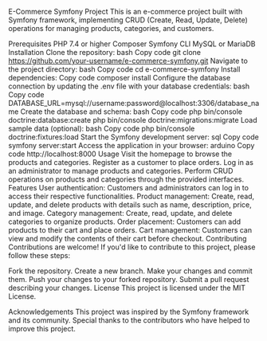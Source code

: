E-Commerce Symfony Project
This is an e-commerce project built with Symfony framework, implementing CRUD (Create, Read, Update, Delete) operations for managing products, categories, and customers.

Prerequisites
PHP 7.4 or higher
Composer
Symfony CLI
MySQL or MariaDB
Installation
Clone the repository:
bash
Copy code
git clone https://github.com/your-username/e-commerce-symfony.git
Navigate to the project directory:
bash
Copy code
cd e-commerce-symfony
Install dependencies:
Copy code
composer install
Configure the database connection by updating the .env file with your database credentials:
bash
Copy code
DATABASE_URL=mysql://username:password@localhost:3306/database_name
Create the database and schema:
bash
Copy code
php bin/console doctrine:database:create
php bin/console doctrine:migrations:migrate
Load sample data (optional):
bash
Copy code
php bin/console doctrine:fixtures:load
Start the Symfony development server:
sql
Copy code
symfony server:start
Access the application in your browser:
arduino
Copy code
http://localhost:8000
Usage
Visit the homepage to browse the products and categories.
Register as a customer to place orders.
Log in as an administrator to manage products and categories.
Perform CRUD operations on products and categories through the provided interfaces.
Features
User authentication: Customers and administrators can log in to access their respective functionalities.
Product management: Create, read, update, and delete products with details such as name, description, price, and image.
Category management: Create, read, update, and delete categories to organize products.
Order placement: Customers can add products to their cart and place orders.
Cart management: Customers can view and modify the contents of their cart before checkout.
Contributing
Contributions are welcome! If you'd like to contribute to this project, please follow these steps:

Fork the repository.
Create a new branch.
Make your changes and commit them.
Push your changes to your forked repository.
Submit a pull request describing your changes.
License
This project is licensed under the MIT License.

Acknowledgements
This project was inspired by the Symfony framework and its community.
Special thanks to the contributors who have helped to improve this project.